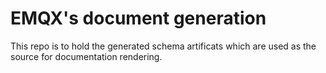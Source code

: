 # EMQX's document generation

This repo is to hold the generated schema artificats which are used as
the source for documentation rendering.
